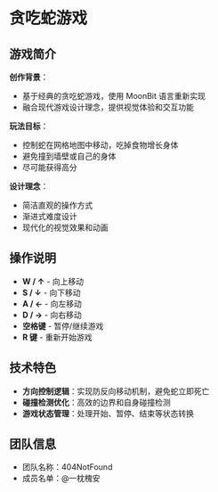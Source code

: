 # 贪吃蛇游戏

## 游戏简介
**创作背景**：

- 基于经典的贪吃蛇游戏，使用 MoonBit 语言重新实现
- 融合现代游戏设计理念，提供视觉体验和交互功能

**玩法目标**：

- 控制蛇在网格地图中移动，吃掉食物增长身体
- 避免撞到墙壁或自己的身体
- 尽可能获得高分

**设计理念**：

- 简洁直观的操作方式
- 渐进式难度设计
- 现代化的视觉效果和动画

## 操作说明
- **W / ↑** - 向上移动
- **S / ↓** - 向下移动  
- **A / ←** - 向左移动
- **D / →** - 向右移动
- **空格键** - 暂停/继续游戏
- **R 键** - 重新开始游戏


## 技术特色
- **方向控制逻辑**：实现防反向移动机制，避免蛇立即死亡
- **碰撞检测优化**：高效的边界和自身碰撞检测
- **游戏状态管理**：处理开始、暂停、结束等状态转换



## 团队信息

- 团队名称：404NotFound
- 成员名单：@一枕槐安
